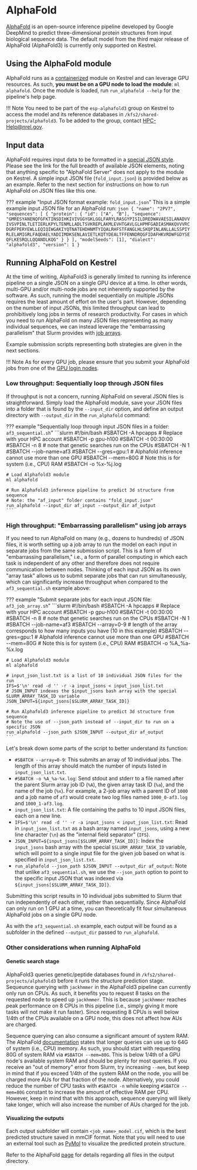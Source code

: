 # AlphaFold

[AlphaFold](https://github.com/google-deepmind/alphafold3/tree/main) is an open-source inference pipeline developed by Google DeepMind to predict three-dimensional protein structures from input biological sequence data. The default model from the third major release of AlphaFold (AlphaFold3) is currently only supported on Kestrel.

## Using the AlphaFold module

AlphaFold runs as a [containerized](../Development/Containers/index.md) module on Kestrel and can leverage GPU resources. As such, **you must be on a GPU node to load the module**: `ml alphafold`. Once the module is loaded, run `run_alphafold --help` for the pipeline's help page.

!!! Note
    You need to be part of the `esp-alphafold3` group on Kestrel to access the model and its reference databases in `/kfs2/shared-projects/alphafold3`. To be added to the group, contact [HPC-Help@nrel.gov](mailto:HPC-Help@nrel.gov).

## Input data

AlphaFold requires input data to be formatted in a [special JSON style](https://github.com/google-deepmind/alphafold3/blob/main/docs/input.md). Please see the link for the full breadth of available JSON elements, noting that anything specific to "AlphaFold Server" does not apply to the module on Kestrel. A simple input JSON file (`fold_input.json`) is provided below as an example. Refer to the next section for instructions on how to run AlphaFold on JSON files like this one.

??? example "Input JSON format example: `fold_input.json`"
    This is a simple example input JSON file for an AlphaFold run:
    ```json
    {
    "name": "2PV7",
    "sequences": [
        {
        "protein": {
            "id": ["A", "B"],
            "sequence": "GMRESYANENQFGFKTINSDIHKIVIVGGYGKLGGLFARYLRASGYPISILDREDWAVAESILANADVVIVSVPINLTLETIERLKPYLTENMLLADLTSVKREPLAKMLEVHTGAVLGLHPMFGADIASMAKQVVVRCDGRFPERYEWLLEQIQIWGAKIYQTNATEHDHNMTYIQALRHFSTFANGLHLSKQPINLANLLALSSPIYRLELAMIGRLFAQDAELYADIIMDKSENLAVIETLKQTYDEALTFFENNDRQGFIDAFHKVRDWFGDYSEQFLKESRQLLQQANDLKQG"
        }
        }
    ],
    "modelSeeds": [1],
    "dialect": "alphafold3",
    "version": 1
    }
    ```

## Running AlphaFold on Kestrel

At the time of writing, AlphaFold3 is generally limited to running its inference pipeline on a single JSON on a single GPU device at a time. In other words, multi-GPU and/or multi-node jobs are not inherently supported by the software. As such, running the model sequentially on multiple JSONs requires the least amount of effort on the user's part. However, depending on the number of input JSONs, this limited throughput can lead to prohibitively long jobs in terms of research productivity. For cases in which you need to run AlphaFold on many JSON files representing as many individual sequences, we can instead leverage the "embarrassing parallelism" that Slurm provides with [job arrays](../Slurm/job_arrays.md). 

Example submission scripts representing both strategies are given in the next sections.

!!! Note
    As for every GPU job, please ensure that you submit your AlphaFold jobs from one of the [GPU login nodes](../Systems/Kestrel/index.md).

### Low throughput: Sequentially loop through JSON files

If throughput is not a concern, running AlphaFold on several JSON files is straightforward. Simply load the AlphaFold module, save your JSON files into a folder that is found by the `--input_dir` option, and define an output directory with `--output_dir` in the `run_alphafold` command: 

??? example "Sequentially loop through input JSON files in a folder: `af3_sequential.sh`"
    ```slurm
    #!/bin/bash
    #SBATCH -A hpcapps # Replace with your HPC account
    #SBATCH -p gpu-h100
    #SBATCH -t 00:30:00
    #SBATCH -n 8 # note that genetic searches run on the CPUs
    #SBATCH -N 1
    #SBATCH --job-name=af3
    #SBATCH --gres=gpu:1 # Alphafold inference cannot use more than one GPU
    #SBATCH --mem=80G # Note this is for system (i.e., CPU) RAM
    #SBATCH -o %x-%j.log
    
    # Load Alphafold3 module
    ml alphafold
    
    # Run Alphafold3 inference pipeline to predict 3d structure from sequence
    # Note: the "af_input" folder contains "fold_input.json"
    run_alphafold --input_dir af_input --output_dir af_output
    ```

### High throughput: "Embarrassing parallelism" using job arrays

If you need to run AlphaFold on many (e.g., dozens to hundreds) of JSON files, it is worth setting up a job array to run the model on each input in separate jobs from the same submission script. This is a form of "embarrassing parallelism," i.e., a form of parallel computing in which each task is independent of any other and therefore does not require communication between nodes. Thinking of each input JSON as its own "array task" allows us to submit separate jobs that can run simultaneously, which can significantly increase throughput when compared to the `af3_sequential.sh` example above:

??? example "Submit separate jobs for each input JSON file: `af3_job_array.sh`"
    ```slurm
    #!/bin/bash
    #SBATCH -A hpcapps # Replace with your HPC account
    #SBATCH -p gpu-h100
    #SBATCH -t 00:30:00
    #SBATCH -n 8 # note that genetic searches run on the CPUs
    #SBATCH -N 1
    #SBATCH --job-name=af3
    #SBATCH --array=0-9 # length of the array corresponds to how many inputs you have (10 in this example)
    #SBATCH --gres=gpu:1 # Alphafold inference cannot use more than one GPU
    #SBATCH --mem=80G # Note this is for system (i.e., CPU) RAM
    #SBATCH -o %A_%a-%x.log
    
    # Load Alphafold3 module
    ml alphafold
    
    # input_json_list.txt is a list of 10 individual JSON files for the run
    IFS=$'\n' read -d '' -r -a input_jsons < input_json_list.txt
    # JSON_INPUT indexes the $input_jsons bash array with the special SLURM_ARRAY_TASK_ID variable
    JSON_INPUT=${input_jsons[$SLURM_ARRAY_TASK_ID]}
    
    # Run Alphafold3 inference pipeline to predict 3d structure from sequence
    # Note the use of --json_path instead of --input_dir to run on a specific JSON
    run_alphafold --json_path $JSON_INPUT --output_dir af_output
    ```

Let's break down some parts of the script to better understand its function:

* `#SBATCH --array=0-9`: This submits an array of 10 individual jobs. The length of this array should match the number of inputs listed in `input_json_list.txt`.
* `#SBATCH -o %A_%a-%x.log`: Send stdout and stderr to a file named after the parent Slurm array job ID (`%A`), the given array task ID (`%a`), and the name of the job (`%x`). For example, a 2-job array with a parent ID of `1000` and a job name of `af3` would create two log files named `1000_0-af3.log` and `1000_1-af3.log`.
* `input_json_list.txt`: A file containing the paths to 10 input JSON files, each on a new line.
* `IFS=$'\n' read -d '' -r -a input_jsons < input_json_list.txt`: Read in `input_json_list.txt` as a bash array named `input_jsons`, using a new line character (`\n`) as the "internal field separator" (`IFS`).
* `JSON_INPUT=${input_jsons[$SLURM_ARRAY_TASK_ID]}`: Index the `input_jsons` bash array with the special `$SLURM_ARRAY_TASK_ID` variable, which will point to a single input file for the given job based on what is specified in `input_json_list.txt`.
* `run_alphafold --json_path $JSON_INPUT --output_dir af_output`: Note that unlike `af3_sequential.sh`, we use the `--json_path` option to point to the specific input JSON that was indexed via `${input_jsons[$SLURM_ARRAY_TASK_ID]}`.

Submitting this script results in 10 individual jobs submitted to Slurm that run independently of each other, rather than sequentially. Since AlphaFold can only run on 1 GPU at a time, you can theoretically fit four simultaneous AlphaFold jobs on a single GPU node.

As with the `af3_sequential.sh` example, each output will be found as a subfolder in the defined `--output_dir` passed to `run_alphafold`.

### Other considerations when running AlphaFold

#### Genetic search stage

AlphaFold3 queries genetic/peptide databases found in `/kfs2/shared-projects/alphafold3` before it runs the structure prediction stage. Sequeunce querying with `jackhmmer` in the AlphaFold3 pipeline can currently only run on CPUs. As such, it benefits you to request 8 tasks on the requested node to speed up `jackhmmer`. This is because `jackhmmer` reaches peak performance on 8 CPUs in this pipeline (i.e., simply giving it more tasks will not make it run faster). Since requesting 8 CPUs is well below 1/4th of the CPUs available on a GPU node, this does not affect how AUs are charged.

Sequence querying can also consume a significant amount of system RAM. The AlphaFold [documentation](https://github.com/google-deepmind/alphafold3/blob/main/docs/installation.md) states that longer queries can use up to 64G of system (i.e., CPU) memory. As such, you should start with requesting 80G of system RAM via `#SBATCH --mem=80G`. This is below 1/4th of a GPU node's available system RAM and should be plenty for most queries. If you receive an "out of memory" error from Slurm, try increasing `--mem`, but keep in mind that if you exceed 1/4th of the system RAM on the node, you will be charged more AUs for that fraction of the node. Alternatively, you could reduce the number of CPU tasks with `#SBATCH -n` while keeping `#SBATCH --mem=80G` constant to increase the amount of effective RAM per CPU. However, keep in mind that with this approach, sequence querying will likely take longer, which will also increase the number of AUs charged for the job.

#### Visualizing the outputs

Each output subfolder will contain `<job_name>_model.cif`, which is the best predicted structure saved in mmCIF format. Note that you will need to use an external tool such as [PyMol](https://www.pymol.org) to visualize the predicted protein structure.

Refer to the AlphaFold [page](https://github.com/google-deepmind/alphafold3/blob/main/docs/output.md) for details regarding all files in the output directory.